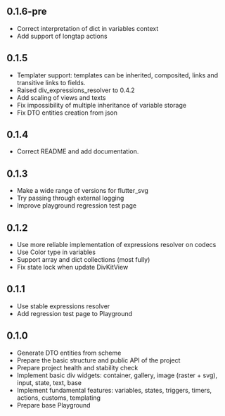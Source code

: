 ## 0.1.6-pre
* Correct interpretation of dict in variables context
* Add support of longtap actions

## 0.1.5
* Templater support: templates can be inherited, composited, links and transitive links to fields.
* Raised div_expressions_resolver to 0.4.2
* Add scaling of views and texts
* Fix impossibility of multiple inheritance of variable storage
* Fix DTO entities creation from json

## 0.1.4
* Correct README and add documentation.

## 0.1.3
* Make a wide range of versions for flutter_svg
* Try passing through external logging
* Improve playground regression test page

## 0.1.2
* Use more reliable implementation of expressions resolver on codecs
* Use Color type in variables
* Support array and dict collections (most fully)
* Fix state lock when update DivKitView

## 0.1.1
* Use stable expressions resolver
* Add regression test page to Playground

## 0.1.0
* Generate DTO entities from scheme
* Prepare the basic structure and public API of the project
* Prepare project health and stability check 
* Implement basic div widgets: container, gallery, image (raster + svg), input, state, text, base
* Implement fundamental features: variables, states, triggers, timers, actions, customs, templating
* Prepare base Playground